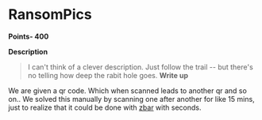 # RansomPics 
**Points- 400**

**Description**
> I can't think of a clever description. Just follow the trail -- but there's no telling how deep the rabit hole goes.
**Write up**

We are given a qr code. Which when scanned leads to another qr and so on.. We solved this manually by scanning one after another for like 15 mins,
just to realize that it could be done with [zbar](https://pypi.python.org/pypi/zbar) with seconds.
